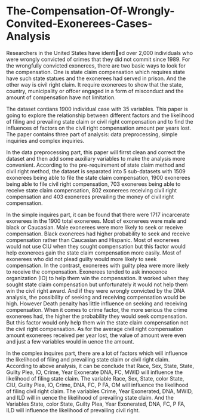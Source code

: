 # The-Compensation-Of-Wrongly-Convited-Exonerees-Cases-Analysis
  Researchers in the United States have identied over 2,000 individuals who were wrongly convicted of crimes that they did not commit since 1989. For the wrongfully convicted exonerees, there are two basic ways to look for the compensation. One is state claim compensation which requires state have such state statues and the exonerees had served in prison. And the other way is civil right claim. It require exonerees to show that the state, country, municipality or offcer engaged in a form of misconduct and the amount of compensation have not limitation.

The dataset contians 1900 individual case with 35 variables. This paper is going to explore the relationship between different factors and the likelihood of filing and prevailing state claim or civil right compensation and to find the influences of factors on the civil right compensation amount per years lost. The paper contains three part of analysis: data preprocessing, simple inquiries and complex inquiries.

  In the data preprocessing part, this paper will firrst clean and correct the dataset and then add some auxiliary variables to make the analysis more convenient. According to the pre-requirement of state claim method and civil right method, the dataset is separated into 5 sub-datasets with 1509 exonerees being able to file the state claim compensation, 1900 exonerees being able to file civil right compensation, 703 exonerees being able to receive state claim compensation, 802 exonerees receiving civil right compensation and 403 exonerees prevailing the money of civil right compensation.
  
  In the simple inquires part, it can be found that there were 1717 incarcerate exonerees in the 1900 total exonerees. Most of exonerees were male and black or Caucasian. Male exonerees were more likely to seek or receive compensation. Black exonerees had higher probability to seek and receive compensation rather than Caucasian and Hispanic. Most of exonerees would not use CIU when they sought compensation but this factor would help exonerees gain the state claim compensation more easily. Most of exonerees who did not plead guilty would more likely to seek compensation. In the contrast, exonerees with guilty plea were more likely to receive the compensation. Exonerees tended to ask innocence organization (IO) to help them win the compensation. It worked when they sought state claim compensation but unfortunately it would not help them win the civil right award. And if they were wrongly convicted by the DNA analysis, the possibility of seeking and receiving compensation would be high. However Death penalty has little influence on seeking and receiving compensation. When it comes to crime factor, the more serious the crime exonerees had, the higher the probability they would seek compensation. But this factor would only help them win the state claim compensation not the civil right compensation. As for the average civil right compensation amount exonerees received per year lost, the value of amount were even and just a few variables would in
uence the amount.

  In the complex inquires part, there are a lot of factors which will influence the likelihood of filing and prevailing state claim or civil right claim. According to above analysis, it can be conclude that Race, Sex, State, State, Guilty Plea, IO, Crime, Year Exonerate DNA, FC, MWID will influence the likelihood of filing state claim. The variable Race, Sex, State, color State, CIU, Guilty Plea, IO, Crime, DNA, FC, P FA, OM will influence the likelihood of filing civil right claim. The variables Crime, Year Exonerated, DNA, MWID, and ILD will in uence the likelihood of prevailing state claim. And the Variables State, color State, Guilty Plea, Year Exonerated, DNA, FC, P FA, ILD will influence the likelihood of prevailing civil right.
